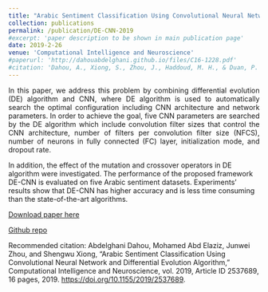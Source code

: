 ```yaml
---
title: "Arabic Sentiment Classification Using Convolutional Neural Network and Differential Evolution Algorithm"
collection: publications
permalink: /publication/DE-CNN-2019
#excerpt: 'paper description to be shown in main publication page'
date: 2019-2-26
venue: 'Computational Intelligence and Neuroscience'
#paperurl: 'http://dahouabdelghani.github.io/files/C16-1228.pdf'
#citation: 'Dahou, A., Xiong, S., Zhou, J., Haddoud, M. H., & Duan, P. &quot;Arabic Sentiment Classification Using Convolutional Neural Network and Differential Evolution Algorithm.&quot; <i>Computational Intelligence and Neuroscience</i>. 1(1).'
---
```

<p style="text-align: justify">
In this paper, we address this problem by combining differential evolution (DE) algorithm and CNN, where DE algorithm is used to automatically search the optimal configuration including CNN architecture and network parameters. In order to achieve the goal, five CNN parameters are searched by the DE algorithm which include convolution filter sizes that control the CNN architecture, number of filters per convolution filter size (NFCS), number of neurons in fully connected (FC) layer, initialization mode, and dropout rate. 

In addition, the effect of the mutation and crossover operators in DE algorithm were investigated. The performance of the proposed framework DE-CNN is evaluated on five Arabic sentiment datasets. Experiments’ results show that DE-CNN has higher accuracy and is less time consuming than the state-of-the-art algorithms.

[Download paper here](https://www.hindawi.com/journals/cin/2019/2537689/)

[Github repo](https://github.com/dahouabdelghani/DE-CNN)


Recommended citation: Abdelghani Dahou, Mohamed Abd Elaziz, Junwei Zhou, and Shengwu Xiong, “Arabic Sentiment Classification Using Convolutional Neural Network and Differential Evolution Algorithm,” Computational Intelligence and Neuroscience, vol. 2019, Article ID 2537689, 16 pages, 2019. https://doi.org/10.1155/2019/2537689.

<p style="text-align: justify">
